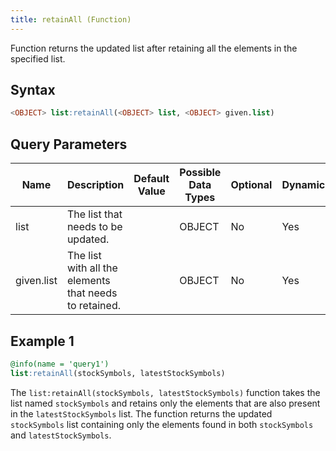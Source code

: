 ```yaml
---
title: retainAll (Function)
---
```


Function returns the updated list after retaining all the elements in the specified list.

## Syntax

```sql
<OBJECT> list:retainAll(<OBJECT> list, <OBJECT> given.list)
```

## Query Parameters

| Name   | Description | Default Value | Possible Data Types | Optional | Dynamic |
|--------|-------------|---------------|---------------------|----------|---------|
| list       | The list that needs to be updated.  |          | OBJECT  | No    | Yes     |
| given.list | The list with all the elements that needs to retained. |          | OBJECT | No  | Yes |

## Example 1

```sql
@info(name = 'query1')
list:retainAll(stockSymbols, latestStockSymbols)
```

The `list:retainAll(stockSymbols, latestStockSymbols)` function takes the list named `stockSymbols` and retains only the elements that are also present in the `latestStockSymbols` list. The function returns the updated `stockSymbols` list containing only the elements found in both `stockSymbols` and `latestStockSymbols`.
